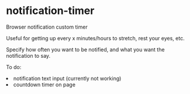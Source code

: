 # notification-timer

Browser notification custom timer

Useful for getting up every x minutes/hours to stretch, rest your eyes, etc.

Specify how often you want to be notified, and what you want the notification to say.

<l>To do:
<li>
notification text input (currently not working)
<li>
countdown timer on page



